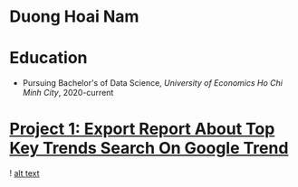 # Duong Hoai Nam

# Education
* Pursuing Bachelor's of Data Science, *University of Economics Ho Chi Minh City*, 2020-current 

# [Project 1: Export Report About Top Key Trends Search On Google Trend](https://github.com/NamDuong2/ggtrend_pj)
! [alt text](https://github.com/NamDuong2/Portfolio/blob/main/Google-Trends.png)
